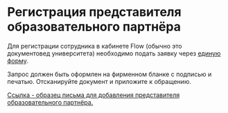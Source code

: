 # Регистрация представителя образовательного партнёра

Для регистрации сотрудника в кабинете Flow (обычно это документовед университета) необходимо подать заявку через [единую форму](https://forms.yandex.ru/cloud/60f044ccad8e79a13357810a/).&#x20;

Запрос должен быть оформлен на фирменном бланке с подписью и печатью. Отсканируйте документ и приложите к обращению.&#x20;

[Ссылка - образец письма для добавления представителя образовательного партнёра.  ](https://docs.google.com/document/d/1a6DRqf4omuFKLE9q3QHQRW6Ltw2q57g1/edit?usp=sharing\&ouid=114670627208098431049\&rtpof=true\&sd=true)


